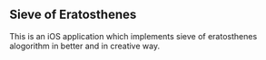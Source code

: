 <h2>Sieve of Eratosthenes</h2>

This is an iOS application which implements sieve of eratosthenes alogorithm in better and in creative way. 
